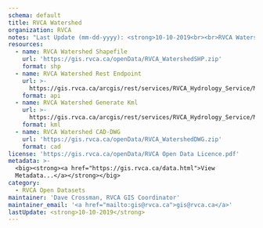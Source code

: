 ```yaml
---
schema: default
title: RVCA Watershed
organization: RVCA
notes: "Last Update (mm-dd-yyyy): <strong>10-10-2019<br><br>RVCA Watershed</strong> represents the administrative/regulatory extent of Rideau Valley Conservation Authority (RVCA). RVCA is broken down into 6 subwatersheds (Tay River, Upper Rideau Lakes, Middle Rideau, Lower Rideau, Kemptville Creek, Jock River - <i>see RVCA Subwatersheds</i>) and then again into catchments (<i>see RVCA Catchments</i>). This dataset is used to establish our regulatory extent relative to adjacent Conservation Authorities."
resources:
  - name: RVCA Watershed Shapefile
    url: 'https://gis.rvca.ca/openData/RVCA_WatershedSHP.zip'
    format: shp
  - name: RVCA Watershed Rest Endpoint
    url: >-
      https://gis.rvca.ca/arcgis/rest/services/RVCA_Hydrology_Service/MapServer/3
    format: api
  - name: RVCA Watershed Generate Kml
    url: >-
      https://gis.rvca.ca/arcgis/rest/services/RVCA_Hydrology_Service/MapServer/generateKml
    format: kml
  - name: RVCA Watershed CAD-DWG
    url: 'https://gis.rvca.ca/openData/RVCA_WatershedDWG.zip'
    format: cad
license: 'https://gis.rvca.ca/openData/RVCA Open Data Licence.pdf'
metadata: >-
  <big><strong><a href="https://gis.rvca.ca/data.html">View    
  Metadata...</a></strong></big>
category:
  - RVCA Open Datasets
maintainer: 'Dave Crossman, RVCA GIS Coordinator'
maintainer_email: '<a href="mailto:gis@rvca.ca">gis@rvca.ca</a>'
lastUpdate: <strong>10-10-2019</strong>
---
```

